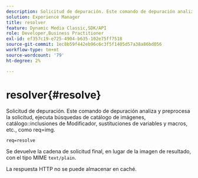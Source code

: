 ```yaml
---
description: Solicitud de depuración. Este comando de depuración analiza y preprocesa la solicitud, ejecuta búsquedas de catálogo de imágenes, inclusiones de Modificador de catálogo, sustituciones de variables y macros, etc., como req=img.
solution: Experience Manager
title: resolver
feature: Dynamic Media Classic,SDK/API
role: Developer,Business Practitioner
exl-id: ef357c19-e725-4904-b635-102e75ff7518
source-git-commit: 1ec8b59f442eb96c6c3f5f1405d57a38a86bd056
workflow-type: tm+mt
source-wordcount: '79'
ht-degree: 2%

---
```


# resolver{#resolve}

Solicitud de depuración. Este comando de depuración analiza y preprocesa la solicitud, ejecuta búsquedas de catálogo de imágenes, catálogo::inclusiones de Modificador, sustituciones de variables y macros, etc., como req=img.

`req=resolve`

Se devuelve la cadena de solicitud final, en lugar de la imagen de resultado, con el tipo MIME `text/plain`.

La respuesta HTTP no se puede almacenar en caché.
